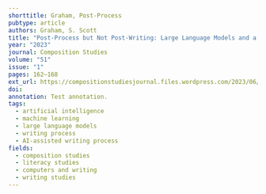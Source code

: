 ```yaml
---
shorttitle: Graham, Post-Process
pubtype: article
authors: Graham, S. Scott
title: "Post-Process but Not Post-Writing: Large Language Models and a Future for Composition Pedagogy"
year: "2023"
journal: Composition Studies
volume: "51"
issue: "1"
pages: 162–168
ext_url: https://compositionstudiesjournal.files.wordpress.com/2023/06/graham.pdf
doi:
annotation: Test annotation.
tags:
  - artificial intelligence
  - machine learning
  - large language models
  - writing process
  - AI-assisted writing process
fields:
  - composition studies
  - literacy studies
  - computers and writing
  - writing studies
---
```

